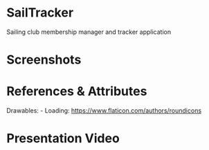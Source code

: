 # SailTracker
Sailing club membership manager and tracker application

# Screenshots

# References & Attributes
Drawables: 
	- Loading: https://www.flaticon.com/authors/roundicons

# Presentation Video